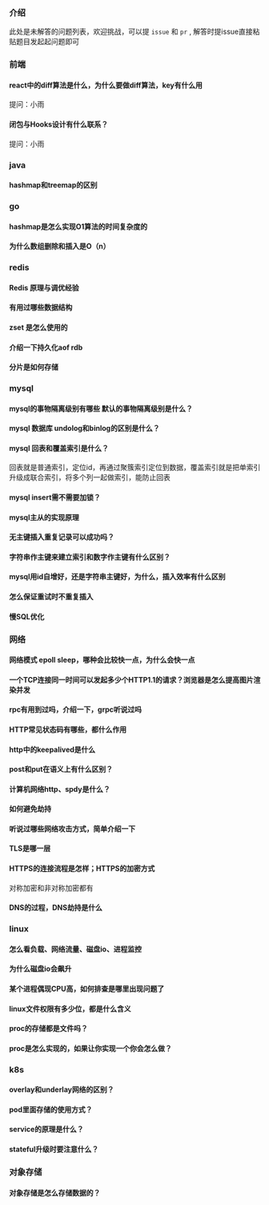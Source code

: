 ### 介绍

此处是未解答的问题列表，欢迎挑战，可以提 `issue` 和 `pr` , 
解答时提issue直接粘贴题目发起起问题即可

### 前端

#### react中的diff算法是什么，为什么要做diff算法，key有什么用

提问：小雨

#### 闭包与Hooks设计有什么联系？

提问：小雨

### java

#### hashmap和treemap的区别

### go

#### hashmap是怎么实现O1算法的时间复杂度的

#### 为什么数组删除和插入是O（n）

### redis

#### Redis 原理与调优经验

#### 有用过哪些数据结构

#### zset 是怎么使用的

#### 介绍一下持久化aof rdb

#### 分片是如何存储

### mysql

#### mysql的事物隔离级别有哪些 默认的事物隔离级别是什么？

#### mysql 数据库 undolog和binlog的区别是什么？

#### mysql 回表和覆盖索引是什么？

回表就是普通索引，定位id，再通过聚簇索引定位到数据，覆盖索引就是把单索引升级成联合索引，将多个列一起做索引，能防止回表

#### mysql insert需不需要加锁？

#### mysql主从的实现原理

#### 无主键插入重复记录可以成功吗？

#### 字符串作主键来建立索引和数字作主键有什么区别？

#### mysql用id自增好，还是字符串主键好，为什么，插入效率有什么区别

#### 怎么保证重试时不重复插入

#### 慢SQL优化

### 网络


#### 网络模式 epoll sleep，哪种会比较快一点，为什么会快一点

#### 一个TCP连接同一时间可以发起多少个HTTP1.1的请求？浏览器是怎么提高图片渲染并发

#### rpc有用到过吗，介绍一下，grpc听说过吗

#### HTTP常见状态码有哪些，都什么作用

#### http中的keepalived是什么

#### post和put在语义上有什么区别？

#### 计算机网络http、spdy是什么？

#### 如何避免劫持

#### 听说过哪些网络攻击方式，简单介绍一下


#### TLS是哪一层

#### HTTPS的连接流程是怎样；HTTPS的加密方式

对称加密和非对称加密都有

#### DNS的过程，DNS劫持是什么

### linux

#### 怎么看负载、网络流量、磁盘io、进程监控

#### 为什么磁盘io会飙升

#### 某个进程偶现CPU高，如何排查是哪里出现问题了

#### linux文件权限有多少位，都是什么含义

#### proc的存储都是文件吗？

#### proc是怎么实现的，如果让你实现一个你会怎么做？

### k8s

#### overlay和underlay网络的区别？

#### pod里面存储的使用方式？

#### service的原理是什么？

#### stateful升级时要注意什么？

### 对象存储

#### 对象存储是怎么存储数据的？
